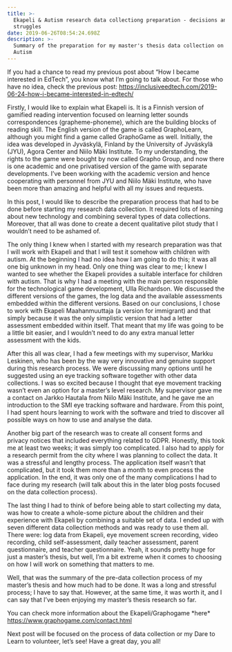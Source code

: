 ```yaml
---
title: >-
  Ekapeli & Autism research data collectiong preparation - decisions and
  struggles
date: 2019-06-26T08:54:24.698Z
description: >-
  Summary of the preparation for my master's thesis data collection on Ekapeli &
  Autism
---
```

If you had a chance to read my previous post about “How I became interested in EdTech”, you know what I’m going to talk about. For those who have no idea, check the previous post: <https://inclusiveedtech.com/2019-06-24-how-i-became-interested-in-edtech/>

Firstly, I would like to explain what Ekapeli is. It is a Finnish version of gamified reading intervention focused on learning letter sounds correspondences (grapheme-phoneme), which are the building blocks of reading skill. The English version of the game is called GraphoLearn, although you might find a game called GraphoGame as well. Initially, the idea was developed in Jyväskylä, Finland by the University of Jyväskylä (JYU), Agora Center and Niilo Mäki Institute. To my understanding, the rights to the game were bought by now called Grapho Group, and now there is one academic and one privatised version of the game with separate developments. I’ve been working with the academic version and hence cooperating with personnel from JYU and Niilo Mäki Institute, who have been more than amazing and helpful with all my issues and requests. 

In this post, I would like to describe the preparation process that had to be done before starting my research data collection. It required lots of learning about new technology and combining several types of data collections. Moreover, that all was done to create a decent qualitative pilot study that I wouldn’t need to be ashamed of. 

The only thing I knew when I started with my research preparation was that I will work with Ekapeli and that I will test it somehow with children with autism. At the beginning I had no idea how I am going to do this; it was all one big unknown in my head. Only one thing was clear to me; I knew I wanted to see whether the Ekapeli provides a suitable interface for children with autism. That is why I had a meeting with the main person responsible for the technological game development, Ulla Richardson. We discussed the different versions of the games, the log data and the available assessments embedded within the different versions. Based on our conclusions, I chose to work with Ekapeli Maahanmuuttaja (a version for immigrant) and that simply because it was the only simplistic version that had a letter assessment embedded within itself. That meant that my life was going to be a little bit easier, and I wouldn’t need to do any extra manual letter assessment with the kids. 

After this all was clear, I had a few meetings with my supervisor, Markku Leskinen, who has been by the way very innovative and genuine support during this research process. We were discussing many options until he suggested using an eye tracking software together with other data collections. I was so excited because I thought that eye movement tracking wasn’t even an option for a master’s level research. My supervisor gave me a contact on Jarkko Hautala from Niilo Mäki Institute, and he gave me an introduction to the SMI eye tracking software and hardware. From this point, I had spent hours learning to work with the software and tried to discover all possible ways on how to use and analyse the data.

Another big part of the research was to create all consent forms and privacy notices that included everything related to GDPR. Honestly, this took me at least two weeks; it was simply too complicated. I also had to apply for a research permit from the city where I was planning to collect the data. It was a stressful and lengthy process. The application itself wasn’t that complicated, but it took them more than a month to even process the application. In the end, it was only one of the many complications I had to face during my research (will talk about this in the later blog posts focused on the data collection process).

The last thing I had to think of before being able to start collecting my data, was how to create a whole-some picture about the children and their experience with Ekapeli by combining a suitable set of data. I ended up with seven different data collection methods and was ready to use them all. There were: log data from Ekapeli, eye movement screen recording, video recording, child self-assessment, daily teacher assessment, parent questionnaire, and teacher questionnaire. Yeah, it sounds pretty huge for just a master’s thesis, but well, I’m a bit extreme when it comes to choosing on how I will work on something that matters to me. 

Well, that was the summary of the pre-data collection process of my master’s thesis and how much had to be done. It was a long and stressful process; I have to say that. However, at the same time, it was worth it, and I can say that I’ve been enjoying my master’s thesis research so far.

You can check more information about the Ekapeli/Graphogame \*here\* https://www.graphogame.com/contact.html

Next post will be focused on the process of data collection or my Dare to Learn to volunteer, let’s see! Have a great day, you all!
